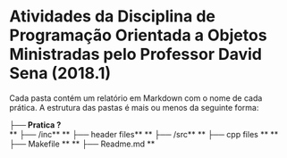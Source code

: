 # Atividades da Disciplina de Programação Orientada a Objetos Ministradas pelo Professor David Sena (2018.1)

Cada pasta contém um relatório em Markdown com o nome de cada prática. A estrutura das pastas é mais ou menos da seguinte forma:

**├── Pratica ?**          
**  ├── /inc** 
**    ├── header files**
**  ├── /src**
**    ├── cpp files **
**  ├── Makefile **
**  ├── Readme.md **
